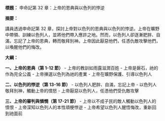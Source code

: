 **標題：** 申命記第 32 章：上帝的恩典與以色列的悖逆

**摘要：**

講員透過申命記第 32 章，探討上帝對以色列的恩典與以色列的悖逆。上帝在曠野中帶領、訓練以色列人，並將他們帶入應許之地。然而，以色列人卻逐漸肥胖、自滿，忘記了上帝的恩典，轉而敬拜別神。上帝因此厭惡他們，任憑仇敵攻擊他們，以喚醒他們的悔改。

**大綱：**

**一、上帝的恩典（第 1-12 節）**
    - 上帝的教訓如雨露滋潤百姓
    - 上帝是磐石，祂的作為完全公義
    - 上帝揀選以色列為祂的產業
    - 上帝在曠野保護、引導以色列人

**二、以色列的悖逆（第 13-16 節）**
    - 以色列人肥胖、自滿，忘記上帝
    - 以色列人敬拜別神，觸動上帝的憤怒
    - 上帝厭惡以色列人，任憑他們受仇敵攻擊

**三、上帝的審判與憐憫（第 17-21 節）**
    - 上帝以不成子民的敵人觸動以色列人的憤恨
    - 上帝深知以色列人的本性頑梗悖逆
    - 上帝希望以色列人醒悟悔改，重新回到祂面前